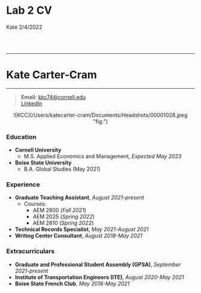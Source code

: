 Lab 2 CV
================
Kate
2/4/2022

<br>

<br>

------------------------------------------------------------------------

# Kate Carter-Cram

------------------------------------------------------------------------

> **Email:** <kkc74@cornell.edu>  
> [LinkedIn](https://www.linkedin.com/in/katecartercram/)

<center>
![KCC](/Users/katecarter-cram/Documents/Headshots/00001028.jpeg "fig:")
</center>

### Education

-   **Cornell University**
    -   M.S. Applied Economics and Management, *Expected May 2023*  
-   **Boise State University**
    -   B.A. Global Studies (May 2021)

### Experience

-   **Graduate Teaching Assistant**, *August 2021-present*
    -   Courses:
        -   AEM 2800 (*Fall 2021*)  
        -   AEM 2025 (*Spring 2022*)  
        -   AEM 2810 (*Spring 2022*)  
-   **Technical Records Specialist**, *May 2021-August 2021*
-   **Writing Center Consultant**, *August 2018-May 2021*

### Extracurriculars

-   **Graduate and Professional Student Assembly (GPSA)**, *September
    2021-present*
-   **Institute of Transportation Engineers (ITE)**, *August 2020-May
    2021*
-   **Boise State French Club**, *May 2018-May 2021*
